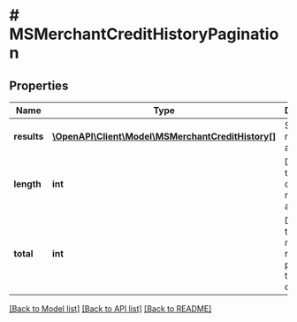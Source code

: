 # # MSMerchantCreditHistoryPagination

## Properties

Name | Type | Description | Notes
------------ | ------------- | ------------- | -------------
**results** | [**\OpenAPI\Client\Model\MSMerchantCreditHistory[]**](MSMerchantCreditHistory.md) | Stores the results as an array |
**length** | **int** | Denotes the length of the results array |
**total** | **int** | Denotes the total number of records present in the database |

[[Back to Model list]](../../README.md#models) [[Back to API list]](../../README.md#endpoints) [[Back to README]](../../README.md)
